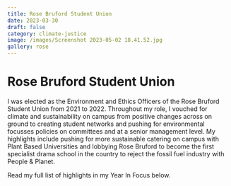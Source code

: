 ```yaml
---
title: Rose Bruford Student Union
date: 2023-03-30
draft: false
category: climate-justice
image: /images/Screenshot 2023-05-02 18.41.52.jpg
gallery: rose
---
```

# Rose Bruford Student Union

I was elected as the Environment and Ethics Officers of the Rose Bruford Student Union from 2021 to 2022. Throughout my role, I vouched for climate and sustainability on campus from positive changes across on ground to creating student networks and pushing for environmental focusses policies on committees and at a senior management level. My highlights include pushing for more sustainable catering on campus with Plant Based Universities and lobbying Rose Bruford to become the first specialist drama school in the country to reject the fossil fuel industry with People & Planet.

Read my full list of highlights in my Year In Focus below.